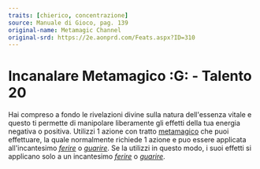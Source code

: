 ```yaml
---
traits: [chierico, concentrazione]
source: Manuale di Gioco, pag. 139
original-name: Metamagic Channel
original-srd: https://2e.aonprd.com/Feats.aspx?ID=310
---
```


# Incanalare Metamagico :G: - Talento 20

Hai compreso a fondo le rivelazioni divine sulla natura dell'essenza vitale e
questo ti permette di manipolare liberamente gli effetti della tua energia
negativa o positiva. Utilizzi 1 azione con tratto
[metamagico](/tratti/metamagico) che puoi effettuare, la quale normalmente
richiede 1 azione e puo essere applicata all'incantesimo
_[ferire](/incantesimi/ferire)_ o _[guarire](/incantesimi/guarire)_. Se la
utilizzi in questo modo, i suoi effetti si applicano solo a un incantesimo
_[ferire](/incantesimi/ferire)_ o _[guarire](/incantesimi/guarire)_.
